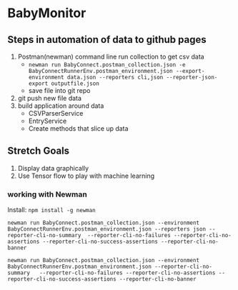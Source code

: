 # BabyMonitor


## Steps in automation of data to github pages
1. Postman(newman) command line run collection to get csv data
    * `newman run BabyConnect.postman_collection.json -e BabyConnectRunnerEnv.postman_environment.json --export-environment data.json --reporters cli,json --reporter-json-export outputfile.json`
    * save file into git repo
1. git push new file data
1. build application around data
   * CSVParserService
   * EntryService
   * Create methods that slice up data
  
## Stretch Goals
1. Display data graphically
1. Use Tensor flow to play with machine learning




### working with Newman
Install: `npm install -g newman`

`newman run BabyConnect.postman_collection.json --environment BabyConnectRunnerEnv.postman_environment.json --reporters json --reporter-cli-no-summary	--reporter-cli-no-failures --reporter-cli-no-assertions --reporter-cli-no-success-assertions --reporter-cli-no-banner`


`newman run BabyConnect.postman_collection.json --environment BabyConnectRunnerEnv.postman_environment.json --reporter-cli-no-summary	--reporter-cli-no-failures --reporter-cli-no-assertions --reporter-cli-no-success-assertions --reporter-cli-no-banner`


